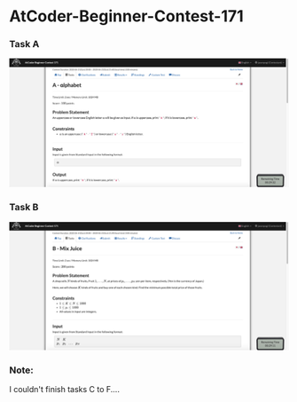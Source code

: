 # AtCoder-Beginner-Contest-171
### Task A
![](a.png)
### Task B
![](b.png)
### Note:
I couldn't finish tasks C to F....
